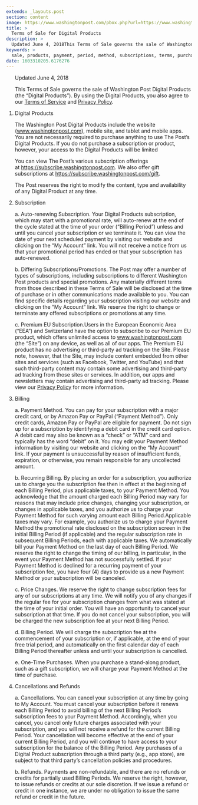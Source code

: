 ```yaml
--- 
extends: _layouts.post 
section: content 
image: https://www.washingtonpost.com/pbox.php?url=https://www.washingtonpost.com/pb/resources/img/twp-social-share.png&w=1484&op=resize&opt=1&filter=antialias&t=20170517 
title: > 
  Terms of Sale for Digital Products 
description: > 
  Updated June 4, 2018This Terms of Sale governs the sale of Washington Post Digital Products (the “Digital Products”).By using the Digital Products, you also agree to our Terms of Service and Privacy Policy.Digital Products The Washington Post Digital Products include the website (www.washingtonpost.com), mobile site, and tablet and mobile apps.You are not necessarily required to purchase anything to use The Post’s Digital Products.The Post reserves the right to modify the content, type and availability of any Digital Product at any time. 
keywords: > 
  sale, products, payment, period, method, subscriptions, terms, purchase, product, digital, billing, subscription 
date: 1603310205.6176276 
--- 
```

<ol> <p>Updated June 4, 2018</p><p>This Terms of Sale governs the sale of Washington Post Digital Products (the &#8220;Digital Products&#8221;). By using the Digital Products, you also agree to our&#160;<a href="http://www.washingtonpost.com/terms-of-service/2011/11/18/gIQAldiYiN_story.html">Terms of Service</a> and&#160;<a href="http://www.washingtonpost.com/privacy-policy/2011/11/18/gIQASIiaiN_story.html">Privacy Policy</a>.</p><li>Digital Products<p>The Washington Post Digital Products include the website (<a href="http://www.washingtonpost.com/">www.washingtonpost.com</a>), mobile site, and tablet and mobile apps. You are not necessarily required to purchase anything to use The Post&#8217;s Digital Products. If you do not purchase a subscription or product, however, your access to the Digital Products will be limited</p> <p>You can view The Post&#8217;s various subscription offerings at&#160;<a href="http://subscribe.washingtonpost.com/">https://subscribe.washingtonpost.com</a>. We also offer gift subscriptions at&#160;<a href="http://subscribe.washingtonpost.com/gift">https://subscribe.washingtonpost.com/gift</a>.</p> <p>The Post reserves the right to modify the content, type and availability of any Digital Product at any time.</p><p></p> </li> <li>Subscription<p>a. Auto-renewing Subscription. Your Digital Products subscription, which may start with a promotional rate, will auto-renew at the end of the cycle stated at the time of your order (&#8220;Billing Period&#8221;) unless and until you cancel your subscription or we terminate it. You can view the date of your next scheduled payment by visiting our website and clicking on the &#8220;My Account&#8221; link. You will not receive a notice from us that your promotional period has ended or that your subscription has auto-renewed.</p> <p>b. Differing Subscriptions/Promotions. The Post may offer a number of types of subscriptions, including subscriptions to different Washington Post products and special promotions. Any materially different terms from those described in these Terms of Sale will be disclosed at the time of purchase or in other communications made available to you. You can find specific details regarding your subscription visiting our website and clicking on the &#8220;My Account&#8221; link. We reserve the right to change or terminate any offered subscriptions or promotions at any time.</p> <p>c. Premium EU Subscription.Users in the European Economic Area (&#8220;EEA&#8221;) and Switzerland have the option to subscribe to our Premium EU product, which offers unlimited access to&#160;<a href="http://www.washingtonpost.com">www.washingtonpost.com</a> (the &#8220;Site&#8221;) on any device, as well as all of our apps. The Premium EU product has no advertising or third-party ad tracking on the Site. Please note, however, that the Site, may include content embedded from other sites and services (such as Facebook, Twitter, and YouTube) and that such third-party content may contain some advertising and third-party ad tracking from those sites or services. In addition, our apps and newsletters may contain advertising and third-party ad tracking. Please view our&#160;<a href="https://www.washingtonpost.com/privacy-policy/2011/11/18/gIQASIiaiN_story.html?utm_term=.d5e4f6f94c33">Privacy Policy</a> for more information.</p> </li> <li> Billing<p>a. Payment Method. You can pay for your subscription with a major credit card, or by Amazon Pay or PayPal (&#8220;Payment Method&#8221;). Only credit cards, Amazon Pay or PayPal are eligible for payment. Do not sign up for a subscription by identifying a debit card in the credit card option. A debit card may also be known as a &#8220;check&#8221; or &#8220;ATM&#8221; card and typically has the word &#8220;debit&#8221; on it. You may edit your Payment Method information by visiting our website and clicking on the &#8220;My Account&#8221; link. If your payment is unsuccessful by reason of insufficient funds, expiration, or otherwise, you remain responsible for any uncollected amount.</p> <p>b. Recurring Billing. By placing an order for a subscription, you authorize us to charge you the subscription fee then in effect at the beginning of each Billing Period, plus applicable taxes, to your Payment Method. You acknowledge that the amount charged each Billing Period may vary for reasons that may include price changes, changing your subscription, or changes in applicable taxes, and you authorize us to charge your Payment Method for such varying amount each Billing Period.Applicable taxes may vary. For example, you authorize us to charge your Payment Method the promotional rate disclosed on the subscription screen in the initial Billing Period (if applicable) and the regular subscription rate in subsequent Billing Periods, each with applicable taxes. We automatically bill your Payment Method on the last day of each Billing Period. We reserve the right to change the timing of our billing, in particular, in the event your Payment Method has not successfully settled. If your Payment Method is declined for a recurring payment of your subscription fee, you have four (4) days to provide us a new Payment Method or your subscription will be canceled.</p> <p>c. Price Changes. We reserve the right to change subscription fees for any of our subscriptions at any time. We will notify you of any changes if the regular fee for your subscription changes from what was stated at the time of your initial order. You will have an opportunity to cancel your subscription at that time. If you do not cancel your subscription, you will be charged the new subscription fee at your next Billing Period.</p> <p>d. Billing Period. We will charge the subscription fee at the commencement of your subscription or, if applicable, at the end of your free trial period, and automatically on the first calendar day of each Billing Period thereafter unless and until your subscription is cancelled.</p><p></p> <p>e. One-Time Purchases. When you purchase a stand-along product, such as a gift subscription, we will charge your Payment Method at the time of purchase.</p> </li> <li> Cancellations and Refunds<p>a. Cancellations. You can cancel your subscription at any time by going to My Account. You must cancel your subscription before it renews each Billing Period to avoid billing of the next Billing Period&#8217;s subscription fees to your Payment Method. Accordingly, when you cancel, you cancel only future charges associated with your subscription, and you will not receive a refund for the current Billing Period. Your cancellation will become effective at the end of your current Billing Period, and you will continue to have access to your subscription for the balance of the Billing Period. Any purchases of a Digital Product subscription through a third party (e.g., app store), are subject to that third party&#8217;s cancellation policies and procedures.</p> <p>b. Refunds. Payments are non-refundable, and there are no refunds or credits for partially used Billing Periods. We reserve the right, however, to issue refunds or credits at our sole discretion. If we issue a refund or credit in one instance, we are under no obligation to issue the same refund or credit in the future.</p> </li> </ol>
